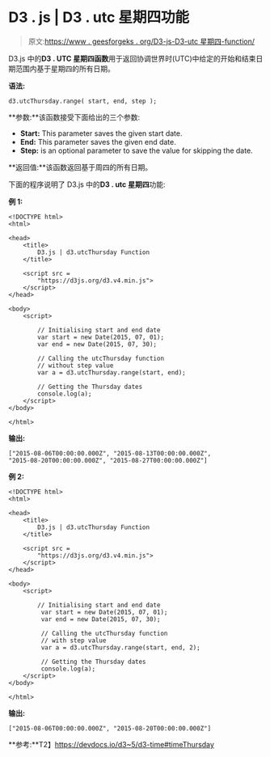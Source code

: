 # D3 . js | D3 . utc 星期四功能

> 原文:[https://www . geesforgeks . org/D3-js-D3-utc 星期四-function/](https://www.geeksforgeeks.org/d3-js-d3-utcthursday-function/)

D3.js 中的**D3 . UTC 星期四函数**用于返回协调世界时(UTC)中给定的开始和结束日期范围内基于星期四的所有日期。

**语法:**

```
d3.utcThursday.range( start, end, step );
```

**参数:**该函数接受下面给出的三个参数:

*   **Start:** This parameter saves the given start date.
*   **End:** This parameter saves the given end date.
*   **Step:** is an optional parameter to save the value for skipping the date.

**返回值:**该函数返回基于周四的所有日期。

下面的程序说明了 D3.js 中的**D3 . utc 星期四**功能:

**例 1:**

```
<!DOCTYPE html>
<html>

<head>
    <title>
        D3.js | d3.utcThursday Function
    </title>

    <script src =
        "https://d3js.org/d3.v4.min.js">
    </script>
</head>

<body>
    <script>

        // Initialising start and end date
        var start = new Date(2015, 07, 01);
        var end = new Date(2015, 07, 30);

        // Calling the utcThursday function
        // without step value
        var a = d3.utcThursday.range(start, end);

        // Getting the Thursday dates
        console.log(a);
    </script>
</body>

</html>    
```

**输出:**

```
["2015-08-06T00:00:00.000Z", "2015-08-13T00:00:00.000Z", 
"2015-08-20T00:00:00.000Z", "2015-08-27T00:00:00.000Z"]

```

**例 2:**

```
<!DOCTYPE html>
<html>

<head>
    <title>
        D3.js | d3.utcThursday Function
    </title>

    <script src =
        "https://d3js.org/d3.v4.min.js">
    </script>
</head>

<body>
    <script>

        // Initialising start and end date
         var start = new Date(2015, 07, 01);
         var end = new Date(2015, 07, 30);

         // Calling the utcThursday function
         // with step value
         var a = d3.utcThursday.range(start, end, 2);

         // Getting the Thursday dates
         console.log(a);
    </script>
</body>

</html>                    
```

**输出:**

```
["2015-08-06T00:00:00.000Z", "2015-08-20T00:00:00.000Z"]

```

**参考:**T2】https://devdocs.io/d3~5/d3-time#timeThursday